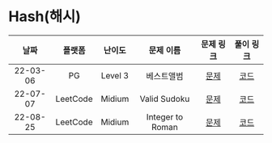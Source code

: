 # Hash(해시)

|   날짜   | 플랫폼 |  난이도  |  문제 이름  |                   문제 링크                   |                                   풀이 링크                                   |
| :------: | :----: | :------: | :---------: | :-------------------------------------------: | :---------------------------------------------------------------------------: |
| 22-03-06 |   PG   | Level 3  | 베스트앨범 | [문제](https://programmers.co.kr/learn/courses/30/lessons/42579) | [코드](https://github.com/LeeMir/Algorithm/blob/main/Hash/PG-42579.js)  |
| 22-07-07 |  LeetCode  |  Midium  |  Valid Sudoku  | [문제](https://leetcode.com/problems/valid-sudoku) | [코드](https://github.com/LeeMir/Algorithm/blob/main/Hash/Leetcode-36.js) |
| 22-08-25 |  LeetCode  |  Midium  |  Integer to Roman  | [문제](https://leetcode.com/problems/integer-to-roman/) | [코드](https://github.com/LeeMir/Algorithm/blob/main/Hash/LeetCode-12.js) |
